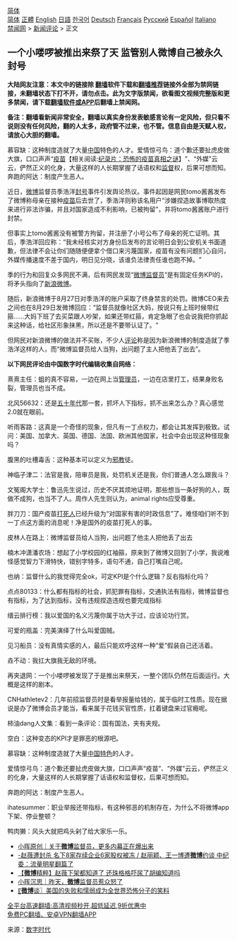  <!-- 面包屑导航 --> <div class="breadcrumb"><!-- GTranslate: https://gtranslate.io/ -->  <div class="switcher notranslate">  <div class="selected">  <a href="#" onclick="return false;"> 简体</a>  </div>  <div class="option">  <a href="https://www.bannedbook.org" onclick="doGTranslate('zh-CN|zh-CN');jQuery('div.switcher div.selected a').html(jQuery(this).html());return false;" title="简体中文" class="nturl selected"> 简体</a>  <a href="https://www.bannedbook.org/zh-tw/" onclick="doGTranslate('zh-CN|zh-TW');jQuery('div.switcher div.selected a').html(jQuery(this).html());return false;" title="繁體中文" class="nturl"> 正體</a>  <a href="https://www.bannedbook.org/en/" onclick="doGTranslate('zh-CN|en');jQuery('div.switcher div.selected a').html(jQuery(this).html());return false;" title="English" class="nturl"> English</a>  <a href="https://www.bannedbook.org/ja/" onclick="doGTranslate('zh-CN|ja');jQuery('div.switcher div.selected a').html(jQuery(this).html());return false;" title="日本語" class="nturl"> 日語</a>  <a href="https://www.bannedbook.org/ko/" onclick="doGTranslate('zh-CN|ko');jQuery('div.switcher div.selected a').html(jQuery(this).html());return false;" title="한국어" class="nturl"> 한국어</a>  <a href="https://www.bannedbook.org/de/" onclick="doGTranslate('zh-CN|de');jQuery('div.switcher div.selected a').html(jQuery(this).html());return false;" title="Deutsch" class="nturl"> Deutsch</a>  <a href="https://www.bannedbook.org/fr/" onclick="doGTranslate('zh-CN|fr');jQuery('div.switcher div.selected a').html(jQuery(this).html());return false;" title="Français" class="nturl"> Français</a>  <a href="https://www.bannedbook.org/ru/" onclick="doGTranslate('zh-CN|ru');jQuery('div.switcher div.selected a').html(jQuery(this).html());return false;" title="Русский" class="nturl"> Русский</a>  <a href="https://www.bannedbook.org/es/" onclick="doGTranslate('zh-CN|es');jQuery('div.switcher div.selected a').html(jQuery(this).html());return false;" title="Español" class="nturl"> Español</a>  <a href="https://www.bannedbook.org/it/" onclick="doGTranslate('zh-CN|it');jQuery('div.switcher div.selected a').html(jQuery(this).html());return false;" title="Italiano" class="nturl"> Italiano</a>  </div>  </div>      <div class='breadcrumb-sub'><!-- Breadcrumb NavXT 6.3.0 --> <a href="https://www.bannedbook.org/" class="home">禁闻网</a> &gt; <a href="https://www.bannedbook.org/bnews/comments/" class="category">新闻评论</a> &gt; 正文</div></div><h2>一个小喽啰被推出来祭了天 监管别人微博自己被永久封号</h2> <p class="notice"><b>大陆网友注意：本文中的链接除 <a href="https://github.com/bannedbook/fanqiang" >翻墙</a>软件下载和<a href="https://github.com/killgcd/justmysocks/blob/master/README.md">翻墙推荐</a>链接外全部为禁网链接，未翻墙状态下打不开，请勿点击。此为文字版禁闻，欲看图文视频完整版和更多禁闻，请下载<a href="https://github.com/bannedbook/fanqiang">翻墙软件或APP</a>后翻墙上禁闻网。</p><p>备注：翻墙看新闻非常安全，翻墙以真实身份发表敏感言论有一定风险，但只看不说则没有任何风险，翻的人太多，政府管不过来，也不管。信息自由是天赋人权，请放心大胆的翻墙。</b></p>  <div class="entry"> <p id="summary">慕容缺：这种制度造就了大量<span class='wp_keywordlink_affiliate'><a href="https://www.bannedbook.org/" title="中国" target="_blank">中国</a></span>特色的人才。爱情惊弓鸟：道个歉还要扯虎皮做大旗，口口声声‌‌‌‌“<span class='wp_keywordlink'><a href="https://www.bannedbook.org/bnews/tculture/20160630/551027.html" title="疫苗" target="_blank">疫苗</a></span>【相关阅读:<a href='https://www.bannedbook.org/bnews/topimagenews/20180408/925060.html' target='_blank'>纪录片：恐怖的疫苗真相之谜</a>】‌‌‌‌”、‌‌‌‌“外媒‌‌‌‌”云云，俨然正义的化身，大量这样的人长期掌握了话语权和<a href="https://www.bannedbook.org/bnews/tag/%E7%9B%91%E7%9D%A3/" class="st_tag internal_tag" rel="tag" title="标签 监督 下的日志">监督</a>权，后果可想而知。奔跑的阿达：制度产生恶人。</p> <p>近日，<a href="https://www.bannedbook.org/bnews/tag/%e5%be%ae%e5%8d%9a/" class="st_tag internal_tag" rel="tag" title="标签 微博 下的日志">微博</a>监督员季浩洋<a href="https://www.bannedbook.org/bnews/tag/%E5%B0%81%E5%8F%B7/" class="st_tag internal_tag" rel="tag" title="标签 封号 下的日志">封号</a>事件引发舆论热议。事件起因是网民tomo酱酱发布了微博称母亲在接种<a href="https://www.bannedbook.org/bnews/tag/%e7%96%ab%e8%8b%97/" class="st_tag internal_tag" rel="tag" title="标签 疫苗 下的日志">疫苗</a>后去世了，季浩洋则称该名用户‌‌‌‌“涉嫌捏造故事博取热度来进行非法诈骗，并且对国家造成不利影响，已被拘留‌‌‌‌”，并将tomo酱酱账户进行封禁。</p> <p>但事实上tomo酱酱没有被警方拘留，并注册了小号公布了母亲的死亡证明。其后，季浩洋回应称：‌‌‌‌“我未经核实对方身份后发布的言论明日会到公安机关书面道歉，但法律不会让你们随随便便拿个借口来污蔑国家，疫苗有没有问题扪心自问，外媒传播速度不差于国内，明日见分晓，该谁负法律责任谁也跑不掉。‌‌‌‌”</p> <p>季的行为和回复众多网民不满，后有网民发现‌‌‌‌“<a href="https://www.bannedbook.org/bnews/tag/%E5%BE%AE%E5%8D%9A%E7%9B%91%E7%9D%A3%E5%91%98/" class="st_tag internal_tag" rel="tag" title="标签 微博监督员 下的日志">微博监督员</a>‌‌‌‌”是有固定任务KPI的，将矛头指向了<a href="https://www.bannedbook.org/bnews/tag/%E6%96%B0%E6%B5%AA%E5%BE%AE%E5%8D%9A/" class="st_tag internal_tag" rel="tag" title="标签 新浪微博 下的日志">新浪微博</a>。</p> <p>随后，新浪微博于8月27日对季浩洋的账户采取了终身禁言的处罚。微博CEO来去之间也在8月29日发微博回应：‌‌‌‌“监督员就像社区大妈，按说只有上班时候带红箍……大妈下班了去买菜跟人吵架，如果还带红箍，肯定急眼了也会说我把你抓起来这种话，给社区形象抹黑，所以还是不要带认证了。‌‌‌‌”</p> <p>但网民对新浪微博的做法并不买账，不少人<span class='wp_keywordlink_affiliate'><a href="https://www.bannedbook.org/bnews/comments/" title="新闻评论" target="_blank">评论</a></span>称是因为新浪微博的制度造就了季浩洋这样的人，而‌‌‌‌“微博监督员给人当狗，出问题了主人把他丢了出去‌‌‌‌”。</p> <p><strong>以下网民评论由中国数字时代编辑收集自网络：</strong></p> <p>熹熹主任：蛆的真不容易，一边在网上当<a href="https://www.bannedbook.org/bnews/tag/%E7%AE%A1%E7%90%86%E5%91%98/" class="st_tag internal_tag" rel="tag" title="标签 管理员 下的日志">管理员</a>，一边在店里打工，结果身败名裂，管理员也当不成。</p>  <p>北风56632：还是<span class='wp_keywordlink'><a href="https://www.bannedbook.org/forum2/topic1267.html" title="《五十年代底尘埃》" target="_blank">五十年代</a></span>那一套，抓坏人下指标，抓不出来怎么办？真心感觉2.0就在眼前。</p> <p>听雨客路：这真是一个奇怪的现象，但凡有一丁点权力，都会让其发挥到极致。试问：美国、加拿大、英国、德国、法国、欧洲其他国家，社会中会出现这种怪现象吗？</p> <p>腹黑的吐槽毒舌：这种基本可以定义为<span class='wp_keywordlink'><a href="https://www.bannedbook.org/forum11/topic281.html" title="禁片：评中国共产党的邪教本质" target="_blank">邪教</a></span>徒。</p> <p>神临子津二：法官是我，陪审员是我，处罚机关还是我，你们普通人怎么跟我斗？</p> <p>文冤阁大学士：鲁迅先生说过，历史不厌其烦地证明，那些想当一条好狗的人，既做不成狗，也当不了人。周作人先生则认为，animal rights应受尊重。</p> <p>胖刀刀：国产疫苗<a href="https://www.bannedbook.org/bnews/tag/%E6%89%93%E6%AD%BB%E4%BA%BA/" class="st_tag internal_tag" rel="tag" title="标签 打死人 下的日志">打死人</a>已经升级为‌‌‌‌“对国家有害的时政信息‌‌‌‌”了。难怪咱们听不到一丁点这方面的消息呢！净是国外的疫苗打死人的事。</p> <p>皮林人在路上：微博监督员给人当狗，出问题了他主人把他丢了出去</p> <p>楠木冲潇潘农场：想起了小学校园的红袖箍，原来到了微博又回到了小学，我说难怪感觉智力下滑特快，错别字特多，语句不通，自己打嘴自己呢。</p>  <p>也纳：监督什么的我觉得完全ok，可定KPI是个什么逻辑？反右指标化吗？</p> <p>点点80133：什么都有指标的社会，抓犯罪有指标，交通执法有指标，微博监督也有指标，为了达到指标，没有违规捏造违规也要完成指标</p> <p>缙云排行榜：我以爱国的名义污蔑你属于功大于过，应该论功行赏。</p> <p>可爱的瓶盖：完美演绎了什么叫爱国贼。</p> <p>见习船员：没有真情实感的人，最后只能欢呼这样一种‌‌‌‌“爱‌‌‌‌”假装自己还活着。</p> <p>垚不动：我扛大旗我无敌的环境。</p> <p>再夹退网：一个小喽啰被发现了于是推出来祭天，一整个团队仍然在后面运行。大概是这样的剧本。</p> <p>CNHathletev2：几年前招监督员时是看举报量给钱的，属于临时工性质。现在据说是办了微博会员才能当，看来属于花钱买官性质，扛着键盘来过官瘾呢。</p>  <p>柿油dang人文集：看到一条评论：国有国法，夹有夹规。</p> <p>空白：这种变态的KPI才是罪恶的根源吧。</p> <p>慕容缺：这种制度造就了大量<a href="https://www.bannedbook.org/bnews/tag/%e4%b8%ad%e5%9b%bd%e7%89%b9%e8%89%b2/" class="st_tag internal_tag" rel="tag" title="标签 中国特色 下的日志">中国特色</a>的人才。</p> <p>爱情惊弓鸟：道个歉还要扯虎皮做大旗，口口声声‌‌‌‌“疫苗‌‌‌‌”、‌‌‌‌“外媒‌‌‌‌”云云，俨然正义的化身，大量这样的人长期掌握了话语权和监督权，后果可想而知。</p> <p>奔跑的阿达：制度产生恶人。</p> <p>ihatesummer：职业举报还带指标，有这种邪恶的机制存在，为什么不将微博app下架、停业整顿？</p> <p>鸭肉獭：风头大就把鸡头剁了给大家乐一乐。</p> <ul class='op-related-articles' title='相关阅读'> <li><a href='https://www.bannedbook.org/bnews/baitai/20210830/1615446.html' target='_blank'>小晖原创｜关于<b>微博</b>监督员，更多内幕正在爆出来</a></li> <li><a href='https://www.bannedbook.org/bnews/bannedvideo/20210829/1615338.html' target='_blank'>-赵薇遭封杀 名下8家存续企业6家股权被冻 / 赵丽颖、王一博遭<b>微博</b>约谈 中纪委：流量明星翻篇了</a></li> <li><a href='https://www.bannedbook.org/bnews/comments/20210829/1615204.html' target='_blank'>【<b>微博</b>精粹】赵薇下架都知道了 还珠格格吓尿了胡编知道吗</a></li> <li><a href='https://www.bannedbook.org/bnews/baitai/20210829/1615173.html' target='_blank'>小晖沉思｜昨天，<b>微博</b>监督员惹众怒了</a></li> <li><a href='https://www.bannedbook.org/bnews/ssgc/20210829/1615140.html' target='_blank'>〖<b>微博</b>谈〗美国的失败和懦弱成为全世界恐怖分子的笑料</a></li> </ul> <p class="texttj"> <a href="https://github.com/bannedbook/fanqiang/wiki/V2ray%E6%9C%BA%E5%9C%BA" target="_blank">全平台高速翻墙:高清视频秒开,超低延迟,9折优惠中</a><br/> <a href="https://github.com/bannedbook/fanqiang/wiki/%E7%A6%81%E9%97%BB%E7%BD%91%E5%AE%89%E5%8D%93%E7%BF%BB%E5%A2%99%E6%96%B0%E9%97%BBAPP" target="_blank">免费PC翻墙、安卓VPN翻墙APP</a></p> <p> 来源：<span class='wp_keywordlink_affiliate'><a href="https://chinadigitaltimes.net/chinese/" title="中国数字时代" target="_blank">数字时代</a></span> </p><a name='sharetosocial'></a>  <div style="margin-bottom:5px;padding-bottom:5px;clear:both"> <div id="archive-pix-1" class="banner-ads"> <!-- AuctionX Display platform tag START --> <div id="26318x728x90x621x_ADSLOT2" clicktrack="%%CLICK_URL_ESC%%"></div> <!-- AuctionX Display platform tag END --> </div> <div id="archive-pix-2" class="banner-ads"> <!-- AuctionX Display platform tag START --> <div id="26315x300x250x621x_ADSLOT2" clicktrack="%%CLICK_URL_ESC%%"></div> <!-- AuctionX Display platform tag END --> </div> </div>  <div id="archive-pix-1" class="banner-ads"> <!-- AuctionX Display platform tag START --> <div id="26318x728x90x621x_ADSLOT3" clicktrack="%%CLICK_URL_ESC%%"></div> <!-- AuctionX Display platform tag END --> </div> </div><!--END ENTRY--> 